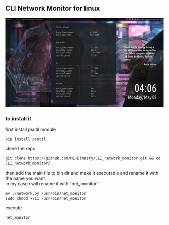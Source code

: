 ## CLI Network Monitor for linux
<p align="center">
  <img src="./images/image_2023-05-08_04-10-59.png">
</p>

### to install it
first install psutil module
```
pip install psutil
```
clone the repo
```
git clone https://github.com/M1-Elmasry/CLI_network_monitor.git && cd CLI_network_monitor/
```
then add the main file to bin dir and make it executable and rename it with the name you want  
in my case i will rename it with "net_monitor"
```
mv ./network.py /usr/bin/net_monitor
sudo chmod +711 /usr/bin/net_monitor
```
execute
```
net_monitor
```
